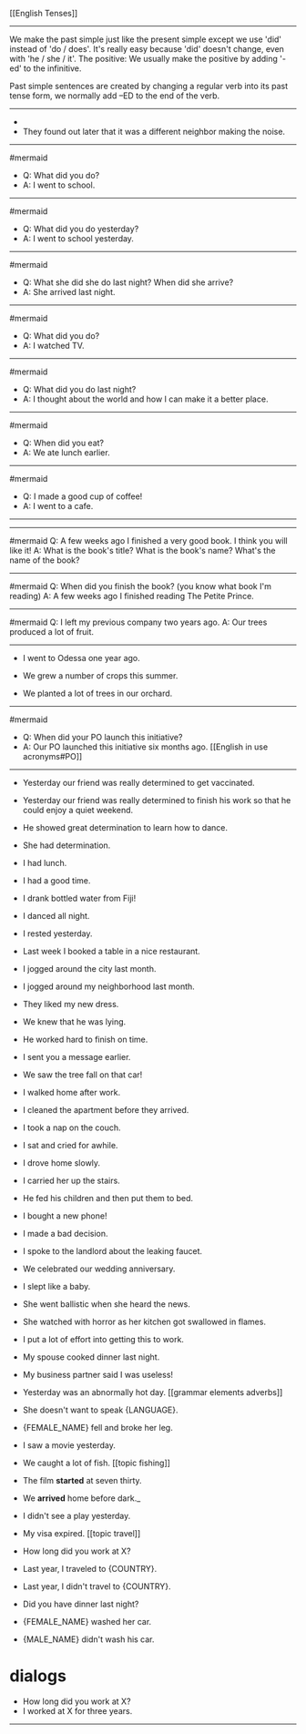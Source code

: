 [[English Tenses]]

---

We make the past simple just like the present simple except we use 'did' instead of 'do / does'. It's really easy because 'did' doesn't change, even with 'he / she / it'. The positive: We usually make the positive by adding '-ed' to the infinitive.

Past simple sentences are created by changing a regular verb into its past tense form, we normally add –ED to the end of the verb.

---
- 
- They found out later that it was a different neighbor making the noise.
---
#mermaid
- Q: What did you do?
- A: I went to school.

---
#mermaid
- Q: What did you do yesterday?
- A: I went to school yesterday.

---
#mermaid
- Q: What she did she do last night? When did she arrive?
- A: She arrived last night.

---
#mermaid
- Q: What did you do?
- A: I watched TV. 

---
#mermaid
- Q: What did you do last night?
- A: I thought about the world and how I can make it a better place.

---
#mermaid 
- Q: When did you eat?
- A: We ate lunch earlier.

---
#mermaid 
- Q: I made a good cup of coffee!
- A: I went to a cafe.

---



---

#mermaid 
Q: A few weeks ago I finished a very good book. I think you will like it!
A: What is the book's title? What is the book's name? What's the name of the book?


---

#mermaid 
Q: When did you finish the book? (you know what book I'm reading)
A: A few weeks ago I finished reading The Petite Prince.


---
#mermaid 
Q:  I left my previous company two years ago.
A: Our trees produced a lot of fruit.

---

- I went to Odessa one year ago.

- We grew a number of crops this summer.

- We planted a lot of trees in our orchard.

---
#mermaid
- Q: When did your PO launch this initiative?
- A: Our PO launched this initiative six months ago. [[English in use acronyms#PO]]

---

- Yesterday our friend was really determined to get vaccinated.

- Yesterday our friend was really determined to finish his work so that he could enjoy a quiet weekend.

- He showed great determination to learn how to dance.

- She had determination.

- I had lunch.
- I had a good time.

- I drank bottled water from Fiji!

- I danced all night.

- I rested yesterday.

- Last week I booked a table in a nice restaurant.

- I jogged around the city last month.

- I jogged around my neighborhood last month.

- They liked my new dress.

- We knew that he was lying.

- He worked hard to finish on time.

- I sent you a message earlier.

- We saw the tree fall on that car!

- I walked home after work.

- I cleaned the apartment before they arrived.

- I took a nap on the couch.

- I sat and cried for awhile.

- I drove home slowly.

- I carried her up the stairs.

- He fed his children and then put them to bed.

- I bought a new phone!

- I made a bad decision.

- I spoke to the landlord about the leaking faucet.

- We celebrated our wedding anniversary.

- I slept like a baby.

- She went ballistic when she heard the news.

- She watched with horror as her kitchen got swallowed in flames.

- I put a lot of effort into getting this to work.

- My spouse cooked dinner last night.

- My business partner said I was useless!
- Yesterday was an abnormally hot day. [[grammar elements adverbs]]
- She doesn't want to speak {LANGUAGE}.
- {FEMALE_NAME}  fell and broke her leg.
-   I saw a movie yesterday.
-   We caught a lot of fish. [[topic fishing]]
- The film **started** at seven thirty.  
- We **arrived** home before dark._
-   I didn't see a play yesterday.
-   My visa expired. [[topic travel]]
-   How long did you work at X?
-   Last year, I traveled to {COUNTRY}.
-   Last year, I didn't travel to {COUNTRY}.
-   Did you have dinner last night?
-   {FEMALE_NAME}  washed her car.
-   {MALE_NAME}  didn't wash his car.

# dialogs
-   How long did you work at X?
-   I worked at X for three years.
  ---
